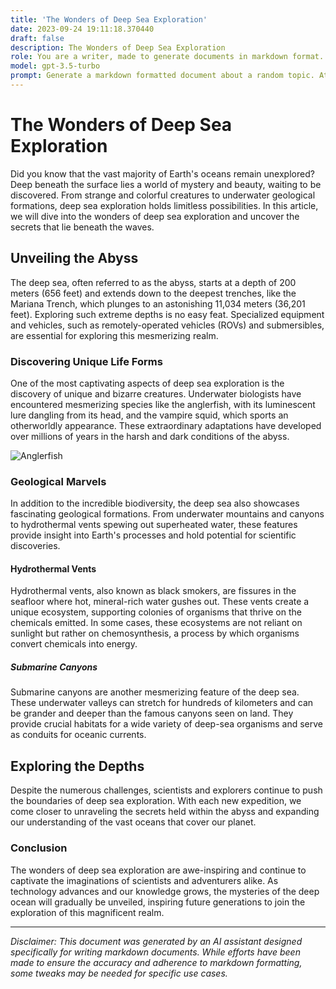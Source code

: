 ```yaml
---
title: 'The Wonders of Deep Sea Exploration'
date: 2023-09-24 19:11:18.370440
draft: false
description: The Wonders of Deep Sea Exploration
role: You are a writer, made to generate documents in markdown format. It is very important that all of the documents you generate are in valid markdown format.
model: gpt-3.5-turbo
prompt: Generate a markdown formatted document about a random topic. At the bottom, include a disclaimer explaining that the document was generated by you. The first line of the document should be the title. Make sure that the entire document is in proper markdown format, using a mix of various tags to make the document visually appealing.
---
```


# The Wonders of Deep Sea Exploration

Did you know that the vast majority of Earth's oceans remain unexplored? Deep beneath the surface lies a world of mystery and beauty, waiting to be discovered. From strange and colorful creatures to underwater geological formations, deep sea exploration holds limitless possibilities. In this article, we will dive into the wonders of deep sea exploration and uncover the secrets that lie beneath the waves.

## Unveiling the Abyss

The deep sea, often referred to as the abyss, starts at a depth of 200 meters (656 feet) and extends down to the deepest trenches, like the Mariana Trench, which plunges to an astonishing 11,034 meters (36,201 feet). Exploring such extreme depths is no easy feat. Specialized equipment and vehicles, such as remotely-operated vehicles (ROVs) and submersibles, are essential for exploring this mesmerizing realm.

### Discovering Unique Life Forms

One of the most captivating aspects of deep sea exploration is the discovery of unique and bizarre creatures. Underwater biologists have encountered mesmerizing species like the anglerfish, with its luminescent lure dangling from its head, and the vampire squid, which sports an otherworldly appearance. These extraordinary adaptations have developed over millions of years in the harsh and dark conditions of the abyss.

![Anglerfish](https://example.com/anglerfish.jpg)

### Geological Marvels

In addition to the incredible biodiversity, the deep sea also showcases fascinating geological formations. From underwater mountains and canyons to hydrothermal vents spewing out superheated water, these features provide insight into Earth's processes and hold potential for scientific discoveries.

#### Hydrothermal Vents

Hydrothermal vents, also known as black smokers, are fissures in the seafloor where hot, mineral-rich water gushes out. These vents create a unique ecosystem, supporting colonies of organisms that thrive on the chemicals emitted. In some cases, these ecosystems are not reliant on sunlight but rather on chemosynthesis, a process by which organisms convert chemicals into energy.

##### Submarine Canyons

Submarine canyons are another mesmerizing feature of the deep sea. These underwater valleys can stretch for hundreds of kilometers and can be grander and deeper than the famous canyons seen on land. They provide crucial habitats for a wide variety of deep-sea organisms and serve as conduits for oceanic currents.

## Exploring the Depths

Despite the numerous challenges, scientists and explorers continue to push the boundaries of deep sea exploration. With each new expedition, we come closer to unraveling the secrets held within the abyss and expanding our understanding of the vast oceans that cover our planet.

### Conclusion

The wonders of deep sea exploration are awe-inspiring and continue to captivate the imaginations of scientists and adventurers alike. As technology advances and our knowledge grows, the mysteries of the deep ocean will gradually be unveiled, inspiring future generations to join the exploration of this magnificent realm.

---

*Disclaimer: This document was generated by an AI assistant designed specifically for writing markdown documents. While efforts have been made to ensure the accuracy and adherence to markdown formatting, some tweaks may be needed for specific use cases.*